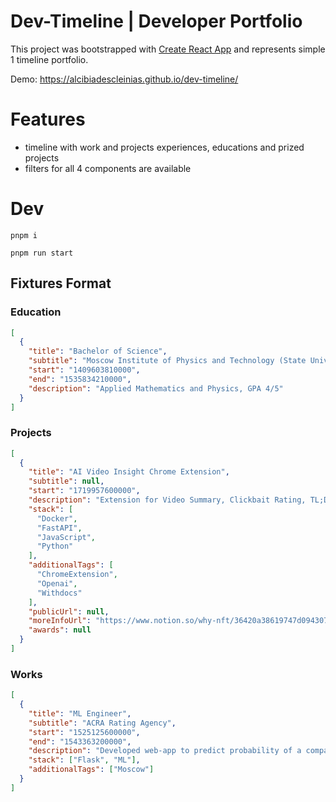 # Dev-Timeline | Developer Portfolio

This project was bootstrapped with [Create React App](https://github.com/facebook/create-react-app) and represents simple 1 timeline portfolio.

Demo: https://alcibiadescleinias.github.io/dev-timeline/

# Features
- timeline with work and projects experiences, educations and prized projects
- filters for all 4 components are available

# Dev

`pnpm i`

`pnpm run start`

## Fixtures Format

### Education
```json
[
  {
    "title": "Bachelor of Science",
    "subtitle": "Moscow Institute of Physics and Technology (State University) (MIPT)",
    "start": "1409603810000",
    "end": "1535834210000",
    "description": "Applied Mathematics and Physics, GPA 4/5"
  }
]
```

### Projects
```json
[
  {
    "title": "AI Video Insight Chrome Extension",
    "subtitle": null,
    "start": "1719957600000",
    "description": "Extension for Video Summary, Clickbait Rating, TL;DR of Comments. Project built according to the provided technical task for 10 hours (check readme)",
    "stack": [
      "Docker",
      "FastAPI",
      "JavaScript",
      "Python"
    ],
    "additionalTags": [
      "ChromeExtension",
      "Openai",
      "Withdocs"
    ],
    "publicUrl": null,
    "moreInfoUrl": "https://www.notion.so/why-nft/36420a38619747d0943074f9139224f2",
    "awards": null
  }
]
```

### Works
```json
[
  {
    "title": "ML Engineer",
    "subtitle": "ACRA Rating Agency",
    "start": "1525125600000",
    "end": "1543363200000",
    "description": "Developed web-app to predict probability of a company default",
    "stack": ["Flask", "ML"],
    "additionalTags": ["Moscow"]
  }
]
```